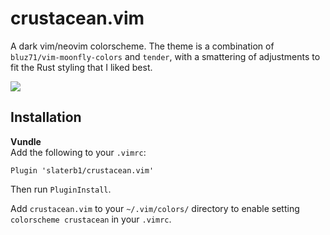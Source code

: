 # crustacean.vim
A dark vim/neovim colorscheme. The theme is a combination of `bluz71/vim-moonfly-colors` and `tender`, with a smattering of adjustments to fit the Rust styling that I liked best.

![](https://drive.google.com/open?id=1_Z6qqyIXwtx2hUGBqfl0xgJjJRDbTtnL)

## Installation
**Vundle**  
Add the following to your `.vimrc`:  
```
Plugin 'slaterb1/crustacean.vim'
```

Then run `PluginInstall`.

Add `crustacean.vim` to your `~/.vim/colors/` directory to enable setting `colorscheme crustacean` in your `.vimrc`.
